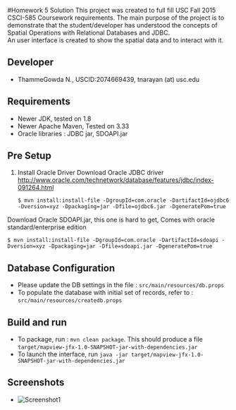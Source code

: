 #Homework 5 Solution
   This project was created to full fill USC Fall 2015 CSCI-585 Coursework requirements.
   The main purpose of the project is to demonstrate that the student/developer has understood the concepts of
   Spatial Operations with Relational Databases and JDBC.  
   An user interface is created to show the spatial data and to interact with it.

## Developer
  + ThammeGowda N., USCID:2074669439, tnarayan (at) usc.edu

## Requirements
  + Newer JDK, tested on 1.8
  + Newer Apache Maven, Tested on 3.33
  + Oracle libraries : JDBC jar, SDOAPI.jar

## Pre Setup
1. Install Oracle Driver
 Download Oracle JDBC driver http://www.oracle.com/technetwork/database/features/jdbc/index-091264.html

   ```$ mvn install:install-file -DgroupId=com.oracle -DartifactId=ojdbc6 -Dversion=xyz -Dpackaging=jar -Dfile=ojdbc6.jar -DgeneratePom=true```

 Download Oracle SDOAPI.jar, this one is hard to get, Comes with oracle standard/enterprise edition

   ```$ mvn install:install-file -DgroupId=com.oracle -DartifactId=sdoapi -Dversion=xyz -Dpackaging=jar -Dfile=sdoapi.jar -DgeneratePom=true```

## Database Configuration
  + Please update the DB settings in the file : `src/main/resources/db.props`
  + To populate the database with initial set of records, refer to : `src/main/resources/createdb.props`

## Build and run
  + To package, run : `mvn clean package`. This should produce a file `target/mapview-jfx-1.0-SNAPSHOT-jar-with-dependencies.jar`
  + To launch the interface, run `java -jar target/mapview-jfx-1.0-SNAPSHOT-jar-with-dependencies.jar`
  
## Screenshots 
  + ![Screenshot1](./docs/screenshot1.png)
